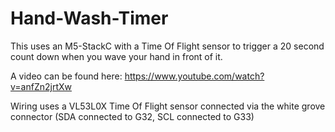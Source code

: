 # Hand-Wash-Timer
This uses an M5-StackC with a Time Of Flight sensor to trigger a 20 second count down when you wave your hand in front of it.

A video can be found here: https://www.youtube.com/watch?v=anfZn2jrtXw

Wiring uses a VL53L0X Time Of Flight sensor connected via the  white grove connector (SDA connected to G32, SCL connected to G33)
